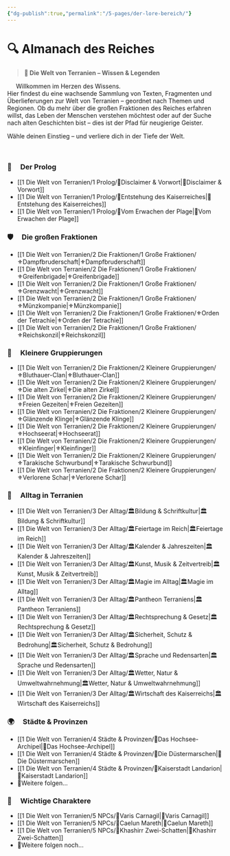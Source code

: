 ```yaml
---
{"dg-publish":true,"permalink":"/5-pages/der-lore-bereich/"}
---
```


# 🔍 **Almanach des Reiches**

> **🌌 Die Welt von Terranien – Wissen & Legenden**

$\quad$
Willkommen im Herzen des Wissens.  
Hier findest du eine wachsende Sammlung von Texten, Fragmenten und Überlieferungen zur Welt von Terranien – geordnet nach Themen und Regionen. Ob du mehr über die großen Fraktionen des Reiches erfahren willst, das Leben der Menschen verstehen möchtest oder auf der Suche nach alten Geschichten bist – dies ist der Pfad für neugierige Geister.

Wähle deinen Einstieg – und verliere dich in der Tiefe der Welt.

$\quad$

### 📖$\quad$**Der Prolog**

- [[1 Die Welt von Terranien/1 Prolog/📜Disclaimer & Vorwort\|📜Disclaimer & Vorwort]]
- [[1 Die Welt von Terranien/1 Prolog/📜Entstehung des Kaiserreiches\|📜Entstehung des Kaiserreiches]]
- [[1 Die Welt von Terranien/1 Prolog/📜Vom Erwachen der Plage\|📜Vom Erwachen der Plage]]
$\quad$
### 🛡️$\quad$**Die großen Fraktionen**

- [[1 Die Welt von Terranien/2 Die Fraktionen/1 Große Fraktionen/⚜️Dampfbruderschaft\|⚜️Dampfbruderschaft]]
- [[1 Die Welt von Terranien/2 Die Fraktionen/1 Große Fraktionen/⚜️Greifenbrigade\|⚜️Greifenbrigade]]
- [[1 Die Welt von Terranien/2 Die Fraktionen/1 Große Fraktionen/⚜️Grenzwacht\|⚜️Grenzwacht]]
- [[1 Die Welt von Terranien/2 Die Fraktionen/1 Große Fraktionen/⚜️Münzkompanie\|⚜️Münzkompanie]]
- [[1 Die Welt von Terranien/2 Die Fraktionen/1 Große Fraktionen/⚜️Orden der Tetrachie\|⚜️Orden der Tetrachie]]
- [[1 Die Welt von Terranien/2 Die Fraktionen/1 Große Fraktionen/⚜️Reichskonzil\|⚜️Reichskonzil]]
$\quad$
### 🔗$\quad$**Kleinere Gruppierungen**

- [[1 Die Welt von Terranien/2 Die Fraktionen/2 Kleinere Gruppierungen/⚜️Bluthauer-Clan\|⚜️Bluthauer-Clan]]
- [[1 Die Welt von Terranien/2 Die Fraktionen/2 Kleinere Gruppierungen/⚜️Die alten Zirkel\|⚜️Die alten Zirkel]]
- [[1 Die Welt von Terranien/2 Die Fraktionen/2 Kleinere Gruppierungen/⚜️Freien Gezeiten\|⚜️Freien Gezeiten]]
- [[1 Die Welt von Terranien/2 Die Fraktionen/2 Kleinere Gruppierungen/⚜️Glänzende Klinge\|⚜️Glänzende Klinge]]
- [[1 Die Welt von Terranien/2 Die Fraktionen/2 Kleinere Gruppierungen/⚜️Hochseerat\|⚜️Hochseerat]]
- [[1 Die Welt von Terranien/2 Die Fraktionen/2 Kleinere Gruppierungen/⚜️Kleinfinger\|⚜️Kleinfinger]]
- [[1 Die Welt von Terranien/2 Die Fraktionen/2 Kleinere Gruppierungen/⚜️Tarakische Schwurbund\|⚜️Tarakische Schwurbund]]
- [[1 Die Welt von Terranien/2 Die Fraktionen/2 Kleinere Gruppierungen/⚜️Verlorene Schar\|⚜️Verlorene Schar]]
$\quad$
### 🏡$\quad$**Alltag in Terranien**

- [[1 Die Welt von Terranien/3 Der Alltag/🏛️Bildung & Schriftkultur\|🏛️Bildung & Schriftkultur]]
- [[1 Die Welt von Terranien/3 Der Alltag/🏛️Feiertage im Reich\|🏛️Feiertage im Reich]]
- [[1 Die Welt von Terranien/3 Der Alltag/🏛️Kalender & Jahreszeiten\|🏛️Kalender & Jahreszeiten]]
- [[1 Die Welt von Terranien/3 Der Alltag/🏛️Kunst, Musik & Zeitvertreib\|🏛️Kunst, Musik & Zeitvertreib]]
- [[1 Die Welt von Terranien/3 Der Alltag/🏛️Magie im Alltag\|🏛️Magie im Alltag]]
- [[1 Die Welt von Terranien/3 Der Alltag/🏛️Pantheon Terraniens\|🏛️Pantheon Terraniens]]
- [[1 Die Welt von Terranien/3 Der Alltag/🏛️Rechtsprechung & Gesetz\|🏛️Rechtsprechung & Gesetz]]
- [[1 Die Welt von Terranien/3 Der Alltag/🏛️Sicherheit, Schutz & Bedrohung\|🏛️Sicherheit, Schutz & Bedrohung]]
- [[1 Die Welt von Terranien/3 Der Alltag/🏛️Sprache und Redensarten\|🏛️Sprache und Redensarten]]
- [[1 Die Welt von Terranien/3 Der Alltag/🏛️Wetter, Natur & Umweltwahrnehmung\|🏛️Wetter, Natur & Umweltwahrnehmung]]
- [[1 Die Welt von Terranien/3 Der Alltag/🏛️Wirtschaft des Kaiserreichs\|🏛️Wirtschaft des Kaiserreichs]]
$\quad$
### 🌍$\quad$**Städte & Provinzen**

- [[1 Die Welt von Terranien/4 Städte & Provinzen/🧭Das Hochsee-Archipel\|🧭Das Hochsee-Archipel]]
- [[1 Die Welt von Terranien/4 Städte & Provinzen/🧭Die Düstermarschen\|🧭Die Düstermarschen]]
- [[1 Die Welt von Terranien/4 Städte & Provinzen/🧭Kaiserstadt Landarion\|🧭Kaiserstadt Landarion]]
- 🧭Weitere folgen...
$\quad$
### 👤$\quad$**Wichtige Charaktere**

- [[1 Die Welt von Terranien/5 NPCs/🧙Varis Carnagil\|🧙Varis Carnagil]]
- [[1 Die Welt von Terranien/5 NPCs/🧙Caelun Mareth\|🧙Caelun Mareth]]
- [[1 Die Welt von Terranien/5 NPCs/🧙Khashirr Zwei-Schatten\|🧙Khashirr Zwei-Schatten]]
- 🧙Weitere folgen noch...